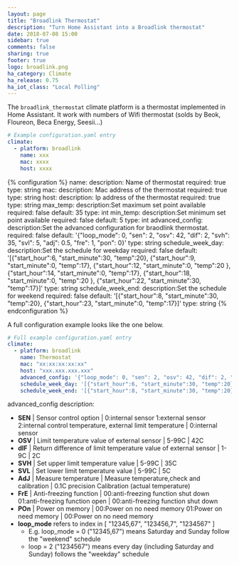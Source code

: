 ```yaml
---
layout: page
title: "Broadlink Thermostat"
description: "Turn Home Assistant into a Broadlink thermostat"
date: 2018-07-08 15:00
sidebar: true
comments: false
sharing: true
footer: true
logo: broadlink.png
ha_category: Climate
ha_release: 0.75
ha_iot_class: "Local Polling"
---
```


The `broadlink_thermostat` climate platform is a thermostat implemented in Home Assistant. 
It work with numbers of Wifi thermostat (solds by Beok, Floureon, Beca Energy, Seesii...)

```yaml
# Example configuration.yaml entry
climate:
  - platform: broadlink
    name: xxx
    mac: xxxx
    host: xxxx
```

{% configuration %}
name:
  description: Name of thermostat
  required: true
  type: string
mac:
  description: Mac address of the thermostat
  required: true
  type: string
host:
  description: Ip address of the thermostat
  required: true
  type: string
max_temp:
  description:Set maximum set point available
  required: false
  default: 35
  type: int
min_temp:
  description:Set minimum set point available
  required: false
  default: 5
  type: int
advanced_config:
  description:Set the advanced configuration for braodlink thermostat.
  required: false
  default: '{"loop_mode": 0, "sen": 2, "osv": 42, "dif": 2, "svh": 35, "svl": 5, "adj": 0.5, "fre": 1, "pon": 0}'
  type: string
schedule_week_day:
  description:Set the schedule for weekday
  required: false
  default: '[{"start_hour":6, "start_minute":30, "temp":20}, {"start_hour":9, "start_minute":0, "temp":17}, {"start_hour":12, "start_minute":0, "temp":20 }, {"start_hour":14, "start_minute":0, "temp":17}, {"start_hour":18, "start_minute":0, "temp":20 }, {"start_hour":22, "start_minute":30, "temp":17}]'
  type: string
schedule_week_end:
  description:Set the schedule for weekend
  required: false
  default: '[{"start_hour":8, "start_minute":30, "temp":20}, {"start_hour":23, "start_minute":0, "temp":17}]'
  type: string
{% endconfiguration  %}

A full configuration example looks like the one below. 

```yaml
# Full example configuration.yaml entry
climate:
  - platform: broadlink
    name: Thermostat
    mac: "xx:xx:xx:xx:xx"
    host: "xxx.xxx.xxx.xxx"
    advanced_config: '{"loop_mode": 0, "sen": 2, "osv": 42, "dif": 2, "svh": 35, "svl": 5, "adj": 0.5, "fre": 01, "pon": 0}'
    schedule_week_day: '[{"start_hour":6, "start_minute":30, "temp":20}, {"start_hour":9, "start_minute":0, "temp":17}, {"start_hour":12, "start_minute":0, "temp":20 }, {"start_hour":14, "start_minute":0, "temp":17}, {"start_hour":18, "start_minute":0, "temp":20 }, {"start_hour":22, "start_minute":30, "temp":17}]'
    schedule_week_end: '[{"start_hour":8, "start_minute":30, "temp":20}, {"start_hour":23, "start_minute":0, "temp":17}]'
```

advanced_config description:

- **SEN** | Sensor control option | 0:internal sensor 1:external sensor 2:internal control temperature, external limit temperature | 0:internal sensor
- **OSV** | Limit temperature value of external sensor | 5-99C | 42C
- **dIF** | Return difference of limit temperature value of external sensor | 1-9C | 2C
- **SVH** | Set upper limit temperature value | 5-99C | 35C
- **SVL** | Set lower limit temperature value | 5-99C | 5C
- **AdJ** | Measure temperature | Measure temperature,check and calibration | 0.1C precision Calibration (actual temperature)
- **FrE** | Anti-freezing function | 00:anti-freezing function shut down 01:anti-freezing function open | 00:anti-freezing function shut down
- **POn** | Power on memory | 00:Power on no need memory 01:Power on need memory | 00:Power on no need memory
- **loop_mode** refers to index in [ "12345,67", "123456,7", "1234567" ]
  - E.g. loop_mode = 0 ("12345,67") means Saturday and Sunday follow the "weekend" schedule
  - loop = 2 ("1234567") means every day (including Saturday and Sunday) follows the "weekday" schedule
